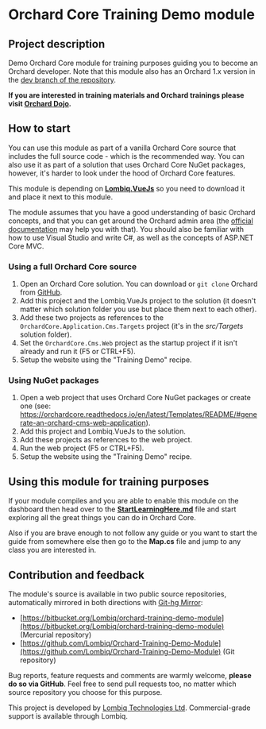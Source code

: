 # Orchard Core Training Demo module



## Project description

Demo Orchard Core module for training purposes guiding you to become an Orchard developer. Note that this module also has an Orchard 1.x version in the [dev branch of the repository](https://github.com/Lombiq/Orchard-Training-Demo-Module/tree/dev).

**If you are interested in training materials and Orchard trainings please visit [Orchard Dojo](https://orcharddojo.net/).**


## How to start

You can use this module as part of a vanilla Orchard Core source that includes the full source code - which is the recommended way. You can also use it as part of a solution that uses Orchard Core NuGet packages, however, it's harder to look under the hood of Orchard Core features.

This module is depending on **[Lombiq.VueJs](https://github.com/Lombiq/Orchard-Vue.js)** so you need to download it and place it next to this module.

The module assumes that you have a good understanding of basic Orchard concepts, and that you can get around the Orchard admin area (the [official documentation](https://orchardcore.readthedocs.io/en/latest/) may help you with that). You should also be familiar with how to use Visual Studio and write C#, as well as the concepts of ASP.NET Core MVC.


### Using a full Orchard Core source

1. Open an Orchard Core solution. You can download or `git clone` Orchard from [GitHub](https://github.com/OrchardCMS/OrchardCore/).
2. Add this project and the Lombiq.VueJs project to the solution (it doesn't matter which solution folder you use but place them next to each other).
3. Add these two projects as references to the `OrchardCore.Application.Cms.Targets` project (it's in the *src/Targets* solution folder).
4. Set the `OrchardCore.Cms.Web` project as the startup project if it isn't already and run it (F5 or CTRL+F5).
5. Setup the website using the "Training Demo" recipe.


### Using NuGet packages

1. Open a web project that uses Orchard Core NuGet packages or create one (see: https://orchardcore.readthedocs.io/en/latest/Templates/README/#generate-an-orchard-cms-web-application).
2. Add this project and Lombiq.VueJs to the solution.
3. Add these projects as references to the web project.
4. Run the web project (F5 or CTRL+F5).
5. Setup the website using the "Training Demo" recipe.


## Using this module for training purposes

If your module compiles and you are able to enable this module on the dashboard then head over to the **[StartLearningHere.md](StartLearningHere.md)** file and start exploring all the great things you can do in Orchard Core.

Also if you are brave enough to not follow any guide or you want to start the guide from somewhere else then go to the **Map.cs** file and jump to any class you are interested in.


## Contribution and feedback

The module's source is available in two public source repositories, automatically mirrored in both directions with [Git-hg Mirror](https://githgmirror.com):

- [https://bitbucket.org/Lombiq/orchard-training-demo-module](https://bitbucket.org/Lombiq/orchard-training-demo-module) (Mercurial repository)
- [https://github.com/Lombiq/Orchard-Training-Demo-Module](https://github.com/Lombiq/Orchard-Training-Demo-Module) (Git repository)

Bug reports, feature requests and comments are warmly welcome, **please do so via GitHub**. Feel free to send pull requests too, no matter which source repository you choose for this purpose.

This project is developed by [Lombiq Technologies Ltd](https://lombiq.com/). Commercial-grade support is available through Lombiq.